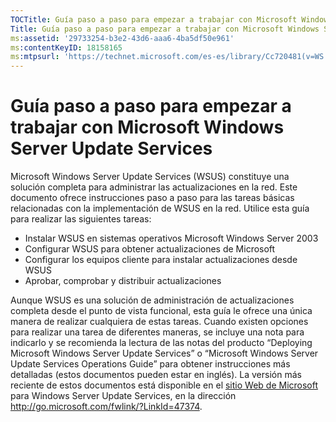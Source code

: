 ```yaml
---
TOCTitle: Guía paso a paso para empezar a trabajar con Microsoft Windows Server Update Services
Title: Guía paso a paso para empezar a trabajar con Microsoft Windows Server Update Services
ms:assetid: '29733254-b3e2-43d6-aaa6-4ba5df50e961'
ms:contentKeyID: 18158165
ms:mtpsurl: 'https://technet.microsoft.com/es-es/library/Cc720481(v=WS.10)'
---
```


Guía paso a paso para empezar a trabajar con Microsoft Windows Server Update Services
=====================================================================================

Microsoft Windows Server Update Services (WSUS) constituye una solución completa para administrar las actualizaciones en la red. Este documento ofrece instrucciones paso a paso para las tareas básicas relacionadas con la implementación de WSUS en la red. Utilice esta guía para realizar las siguientes tareas:

-   Instalar WSUS en sistemas operativos Microsoft Windows Server 2003
-   Configurar WSUS para obtener actualizaciones de Microsoft
-   Configurar los equipos cliente para instalar actualizaciones desde WSUS
-   Aprobar, comprobar y distribuir actualizaciones

Aunque WSUS es una solución de administración de actualizaciones completa desde el punto de vista funcional, esta guía le ofrece una única manera de realizar cualquiera de estas tareas. Cuando existen opciones para realizar una tarea de diferentes maneras, se incluye una nota para indicarlo y se recomienda la lectura de las notas del producto “Deploying Microsoft Windows Server Update Services” o “Microsoft Windows Server Update Services Operations Guide” para obtener instrucciones más detalladas (estos documentos pueden estar en inglés). La versión más reciente de estos documentos está disponible en el [sitio Web de Microsoft](http://go.microsoft.com/fwlink/?linkid=47374) para Windows Server Update Services, en la dirección http://go.microsoft.com/fwlink/?LinkId=47374.
